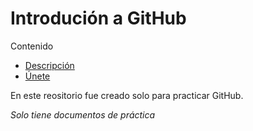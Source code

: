 # Introdución a GitHub

Contenido
- [Descripción](https://github.com/Marcio26Mallqui/como_usar_github/tree/master?tab=readme-ov-file#introduci%C3%B3n-a-github)
- [Únete](https://github.com/Marcio26Mallqui/como_usar_github)

En este reositorio fue creado solo para practicar GitHub.

_Solo tiene documentos de práctica_